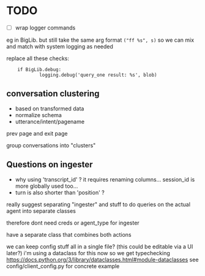 # TODO

- [ ] wrap logger commands

eg in BigLib.
but still take the same arg format `("ff %s", s)` so we can mix and match with system logging as needed

replace all these checks:

```
    if BigLib.debug:
            logging.debug('query_one result: %s', blob)
```


## conversation clustering

- based on transformed data
- normalize schema
- utterance/intent/pagename

prev page and exit page

group conversations into "clusters"

## Questions on ingester

- why using 'transcript_id' ? it requires renaming columns... session_id is more globally used too...
- turn is also shorter than 'position' ?

really suggest separating "ingester" and stuff to do queries on the actual agent into separate classes

therefore dont need creds or agent_type for ingester

have a separate class that combines both actions

we can keep config stuff all in a single file?
(this could be editable via a UI later?)
i'm using a dataclass for this now so we get typechecking
https://docs.python.org/3/library/dataclasses.html#module-dataclasses
see config/client_config.py for concrete example
